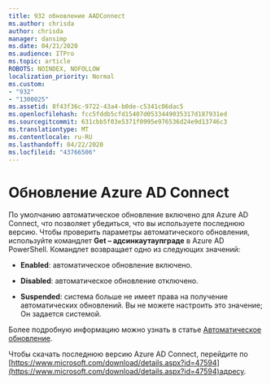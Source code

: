 ```yaml
---
title: 932 обновление AADConnect
ms.author: chrisda
author: chrisda
manager: dansimp
ms.date: 04/21/2020
ms.audience: ITPro
ms.topic: article
ROBOTS: NOINDEX, NOFOLLOW
localization_priority: Normal
ms.custom:
- "932"
- "1300025"
ms.assetid: 8f43f36c-9722-43a4-b0de-c5341c06dac5
ms.openlocfilehash: fcc5fddb5cfd15407d0533449035317d187931ed
ms.sourcegitcommit: 631cbb5f03e5371f0995e976536d24e9d13746c3
ms.translationtype: MT
ms.contentlocale: ru-RU
ms.lasthandoff: 04/22/2020
ms.locfileid: "43766506"
---
```

# <a name="upgrade-azure-ad-connect"></a>Обновление Azure AD Connect

По умолчанию автоматическое обновление включено для Azure AD Connect, что позволяет убедиться, что вы используете последнюю версию. Чтобы проверить параметры автоматического обновления, используйте командлет **Get – адсинкаутаупграде** в Azure AD PowerShell. Командлет возвращает одно из следующих значений:

- **Enabled**: автоматическое обновление включено.

- **Disabled**: автоматическое обновление отключено.

- **Suspended**: система больше не имеет права на получение автоматических обновлений. Вы не можете настроить это значение; Он задается системой.

Более подробную информацию можно узнать в статье [Автоматическое обновление](https://docs.microsoft.com/azure/active-directory/connect/active-directory-aadconnect-feature-automatic-upgrade).

Чтобы скачать последнюю версию Azure AD Connect, перейдите по [https://www.microsoft.com/download/details.aspx?id=47594](https://www.microsoft.com/download/details.aspx?id=47594)адресу.
